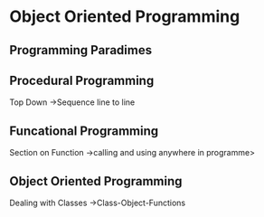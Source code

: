 # Object Oriented Programming

## Programming Paradimes

## Procedural Programming
Top Down ->Sequence line to line 
## Funcational Programming
Section on Function ->calling and using anywhere in programme>
## Object Oriented Programming
Dealing with Classes ->Class-Object-Functions

